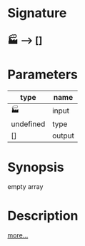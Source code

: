 # Signature
## 🏭 ⟶ []

# Parameters

| type | name |
|------|------|
|🏭|input|
|undefined|type|
|[]|output|

# Synopsis
empty array

# Description

[more...](https://en.wikipedia.org/wiki/Array_data_structure)